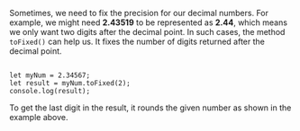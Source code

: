Sometimes,
we need to fix the precision
for our decimal numbers.
For example,
we might need **2.43519**
to be represented as **2.44**,
which means we only
want two digits
after the decimal point.
In such cases,
the method `toFixed()`
can help us.
It fixes the number
of digits returned
after the decimal point.

<Editor lang="javascript">
<code>
let myNum = 2.34567;
let result = myNum.toFixed(2);
console.log(result);
</code>
</Editor>

To get the last digit
in the result,
it rounds the given
number as shown
in the example above.

